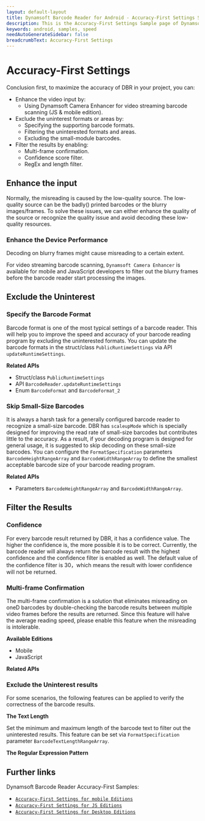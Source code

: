```yaml
---
layout: default-layout
title: Dynamsoft Barcode Reader for Android - Accuracy-First Settings Samples
description: This is the Accuracy-First Settings Sample page of Dynamsoft Barcode Reader for Android SDK.
keywords: android, samples, speed
needAutoGenerateSidebar: false
breadcrumbText: Accuracy-First Settings
---
```


# Accuracy-First Settings

Conclusion first, to maximize the accuracy of DBR in your project, you can:

- Enhance the video input by:
  - Using Dynamsoft Camera Enhancer for video streaming barcode scanning (JS & mobile edition).
- Exclude the uninterest formats or areas by:
  - Specifying the supporting barcode formats.
  - Filtering the uninterested formats and areas.
  - Excluding the small-module barcodes.
- Filter the results by enabling:
  - Multi-frame confirmation.
  - Confidence score filter.
  - RegEx and length filter.

## Enhance the input

Normally, the misreading is caused by the low-quality source. The low-quality source can be the badly() printed barcodes or the blurry images/frames. To solve these issues, we can either enhance the quality of the source or recognize the quality issue and avoid decoding these low-quality resources.

### Enhance the Device Performance

Decoding on blurry frames might cause misreading to a certain extent.

For video streaming barcode scanning, `Dynamsoft Camera Enhancer` is available for mobile and JavaScript developers to filter out the blurry frames before the barcode reader start processing the images.

## Exclude the Uninterest

### Specify the Barcode Format

Barcode format is one of the most typical settings of a barcode reader. This will help you to improve the speed and accuracy of your barcode reading program by excluding the uninterested formats. You can update the barcode formats in the struct/class `PublicRuntimeSettings` via API `updateRuntimeSettings`.

**Related APIs**

- Struct/class `PublicRuntimeSettings`
- API `BarcodeReader.updateRuntimeSettings`
- Enum `BarcodeFormat` and `BarcodeFormat_2`

### Skip Small-Size Barcodes

It is always a harsh task for a generally configured barcode reader to recognize a small-size barcode. DBR has `scaleupMode` which is specially designed for improving the read rate of small-size barcodes but contributes little to the accuracy. As a result, if your decoding program is designed for general usage, it is suggested to skip decoding on these small-size barcodes. You can configure the `FormatSpecification` parameters `BarcodeHeightRangeArray` and `BarcodeWidthRangeArray` to define the smallest acceptable barcode size of your barcode reading program.

**Related APIs**

- Parameters `BarcodeHeightRangeArray` and `BarcodeWidthRangeArray`.

## Filter the Results

### Confidence

For every barcode result returned by DBR, it has a confidence value. The higher the confidence is, the more possible it is to be correct. Currently, the barcode reader will always return the barcode result with the highest confidence and the confidence filter is enabled as well. The default value of the confidence filter is 30，which means the result with lower confidence will not be returned.

### Multi-frame Confirmation

The multi-frame confirmation is a solution that eliminates misreading on oneD barcodes by double-checking the barcode results between multiple video frames before the results are returned. Since this feature will halve the average reading speed, please enable this feature when the misreading is intolerable.

**Available Editions**

- Mobile
- JavaScript

**Related APIs**

### Exclude the Uninterest results

For some scenarios, the following features can be applied to verify the correctness of the barcode results.

**The Text Length**

Set the minimum and maximum length of the barcode text to filter out the uninterested results. This feature can be set via `FormatSpecification` parameter `BarcodeTextLengthRangeArray`.

**The Regular Expression Pattern**

## Further links

Dynamsoft Barcode Reader Accuracy-First Samples:

- [`Accuracy-First Settings for mobile Editions`]()
- [`Accuracy-First Settings for JS Editions`]()
- [`Accuracy-First Settings for Desktop Editions`]()
